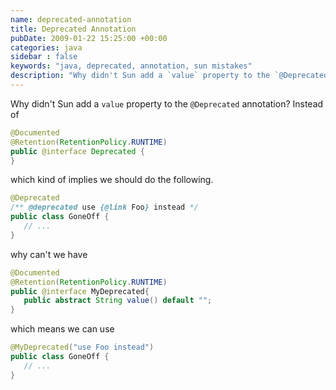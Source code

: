 ```yaml
---
name: deprecated-annotation
title: Deprecated Annotation
pubDate: 2009-01-22 15:25:00 +00:00
categories: java
sidebar : false
keywords: "java, deprecated, annotation, sun mistakes"
description: "Why didn't Sun add a `value` property to the `@Deprecated` annotation?"
---
```


Why didn't Sun add a `value` property to the `@Deprecated` annotation? Instead of
  

``` java
@Documented
@Retention(RetentionPolicy.RUNTIME)
public @interface Deprecated {
}
```

which kind of implies we should do the following.


``` java
@Deprecated
/** @deprecated use {@link Foo} instead */
public class GoneOff {
   // ...
}
```

why can't we have


``` java
@Documented
@Retention(RetentionPolicy.RUNTIME)
public @interface MyDeprecated{
   public abstract String value() default "";
}
```

which means we can use


``` java
@MyDeprecated("use Foo instead")
public class GoneOff {
   // ...
}
```





